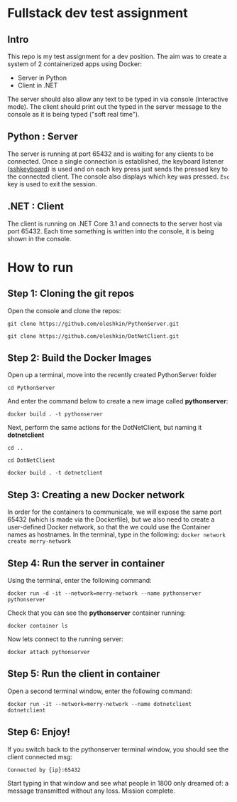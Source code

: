# Fullstack dev test assignment
## Intro
This repo is my test assignment for a dev position. The aim was to create a system of 2 containerized apps using Docker:
- Server in Python
- Client in .NET

The server should also allow any text to be typed in via console (interactive mode).
The client should print out the typed in the server message to the console as it is being typed ("soft real time").

## Python : Server
The server is running at port 65432 and is waiting for any clients to be connected. Once a single connection is established, the keyboard listener ([sshkeyboard](https://sshkeyboard.readthedocs.io/en/latest/)) is used and on each key press just sends the pressed key to the connected client. The console also displays which key was pressed. `Esc` key is used to exit the session.

## .NET : Client
The client is running on .NET Core 3.1 and connects to the server host via port 65432. Each time something is written into the console, it is being shown in the console. 

# How to run

## Step 1: Cloning the git repos
Open the console and clone the repos:

`git clone https://github.com/oleshkin/PythonServer.git`

`git clone https://github.com/oleshkin/DotNetClient.git`

## Step 2: Build the Docker Images
Open up a terminal, move into the recently created PythonServer folder

`cd PythonServer`

And enter the command below to create a new image called **pythonserver**:

`docker build . -t pythonserver`

Next, perform the same actions for the DotNetClient, but naming it **dotnetclient**

``cd ..``

`cd DotNetClient`

`docker build . -t dotnetclient`


## Step 3: Creating a new Docker network
In order for the containers to communicate, we will expose the same port 65432 (which is made via the Dockerfile), but we also need to create a user-defined Docker network, so that the we could use the Container names as hostnames. 
In the terminal, type in the following:
`docker network create merry-network`

## Step 4: Run the server in container
Using the terminal, enter the following command:

`docker run -d -it --network=merry-network --name pythonserver pythonserver`

Check that you can see the **pythonserver** container running:

`docker container ls`

Now lets connect to the running server:

`docker attach pythonserver`

## Step 5: Run the client in container
Open a second terminal window, enter the following command:

`docker run -it --network=merry-network --name dotnetclient dotnetclient`

## Step 6: Enjoy!
If you switch back to the pythonserver terminal window, you should see the client connected msg:

```Connected by {ip}:65432```

Start typing in that window and see what people in 1800 only dreamed of: a message transmitted without any loss. Mission complete.
